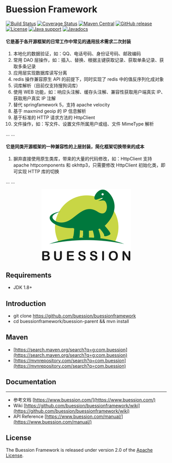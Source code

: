# Buession Framework


[![Build Status](https://travis-ci.org/buession/buessionframework.svg?branch=master)](https://travis-ci.org/buession/buessionframework)
[![Coverage Status](https://img.shields.io/codecov/c/github/buession/buessionframework/master.svg)](https://codecov.io/github/buession/buessionframework?branch=master&view=all#sort=coverage&dir=asc)
[![Maven Central](https://img.shields.io/maven-central/v/com.buession/buession-core.svg)](https://search.maven.org/search?q=g:com.buession)
[![GitHub release](https://img.shields.io/github/release/buession/buessionframework.svg)](https://github.com/buession/buessionframework/releases)
[![License](https://img.shields.io/badge/license-Apache%202-4EB1BA.svg)](https://www.apache.org/licenses/LICENSE-2.0.html)
[![Java support](https://img.shields.io/badge/Java-8+-green?logo=java&logoColor=white)](https://openjdk.java.net/)
[![Javadocs](http://www.javadoc.io/badge/com.buession/buession-core.svg)](http://www.javadoc.io/doc/com.buession/buession-core)


#### 它是基于各开源框架的日常工作中常见的通用技术需求二次封装
1. 本地化的数据验证，如：QQ、电话号码、身份证号码、邮政编码
2. 常用 DAO 层操作，如：插入、替换、根据主键获取记录、获取单条记录、获取多条记录
3. 应用层实现数据库读写分离
4. redis 操作兼容原生 API 的前提下，同时实现了 redis 中的值反序列化成对象
5. 词库解析（目前仅支持搜狗词库）
6. 使用 WEB 功能，如：响应头注解、缓存头注解、兼容性获取用户端真实 IP、获取用户真实 IP 注解
7. 替代 springfamework 5，支持 apache velocity
8. 基于 maxmind geoip 的 IP 信息解析
9. 基于标准的 HTTP 请求方法的 HttpClient
10. 文件操作，如：写文件、设置文件所属用户或组、文件 MimeType 解析

... ...

#### 它是同类开源框架的一种兼容性的上层封装，简化框架切换带来的成本
1. 摒弃直接使用原生类库，带来的大量的代码修改，如：HttpClient 支持 apache httpcomponents 和 okhttp3，只需要修改 HttpClient 初始化类，即可实现 HTTP 库的切换

... ...


<p align="center">
	<img src="logo.png" alt="BuessionFramework" title="BuessionFramework" width="280px" />
</p>

## Requirements

- JDK 1.8+

## Introduction

- git clone https://github.com/buession/buessionframework
- cd buessionframework/buession-parent && mvn install

## Maven

- [https://search.maven.org/search?q=g:com.buession](https://search.maven.org/search?q=g:com.buession)
- [https://mvnrepository.com/search?q=com.buession](https://mvnrepository.com/search?q=com.buession)

## Documentation
---

- 参考文档 [https://www.buession.com/](https://www.buession.com/)
- Wiki [https://github.com/buession/buessionframework/wiki](https://github.com/buession/buessionframework/wiki)
- API Reference [https://www.buession.com/manual/](https://www.buession.com/manual/)

## License

The Buession Framework is released under version 2.0 of the [Apache License](https://www.apache.org/licenses/LICENSE-2.0).